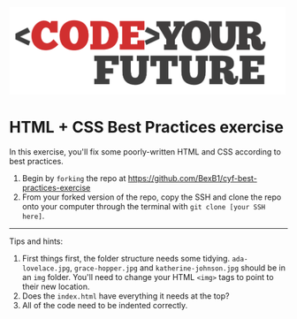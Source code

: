 <img src="./cyf-logo.png" alt="Code Your Future Logo" width="500px">

# HTML + CSS Best Practices exercise

In this exercise, you'll fix some poorly-written HTML and CSS according to best practices.

1. Begin by `forking` the repo at <a href="https://github.com/BexB1/cyf-best-practices-exercise">https://github.com/BexB1/cyf-best-practices-exercise</a>
2. From your forked version of the repo, copy the SSH and clone the repo onto your computer through the terminal with `git clone [your SSH here]`.

<hr>

Tips and hints:

1. First things first, the folder structure needs some tidying. `ada-lovelace.jpg`, `grace-hopper.jpg` and `katherine-johnson.jpg` should be in an `img` folder. You'll need to change your HTML `<img>` tags to point to their new location.
2. Does the `index.html` have everything it needs at the top?
3. All of the code need to be indented correctly.